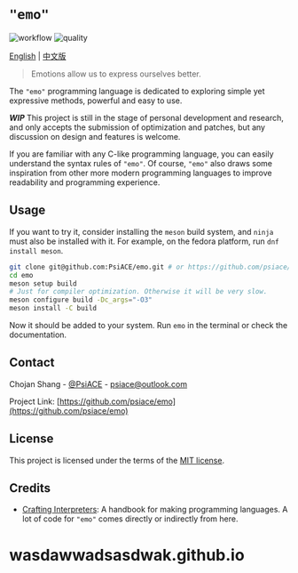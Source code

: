 # `"emo"`

![workflow](https://github.com/PsiACE/emo/workflows/ci_meson/badge.svg)
![quality](https://www.code-inspector.com/project/6258/status/svg)

[English](./README.md) | [中文版](./README_zh.md)

> Emotions allow us to express ourselves better.

The `"emo"` programming language is dedicated to exploring simple yet expressive methods, powerful and easy to use.

 _**WIP**_ This project is still in the stage of personal development and research, and only accepts the submission of optimization and patches, but any discussion on design and features is welcome.

If you are familiar with any C-like programming language, you can easily understand the syntax rules of `"emo"`. Of course, `"emo"` also draws some inspiration from other more modern programming languages to improve readability and programming experience.

## Usage

If you want to try it, consider installing the `meson` build system, and `ninja` must also be installed with it.
For example, on the fedora platform, run `dnf install meson`.

```bash
git clone git@github.com:PsiACE/emo.git # or https://github.com/psiace/emo.git
cd emo
meson setup build
# Just for compiler optimization. Otherwise it will be very slow.
meson configure build -Dc_args="-O3" 
meson install -C build
```

Now it should be added to your system. Run `emo` in the terminal or check the documentation.

## Contact

Chojan Shang - [@PsiACE](https://github.com/psiace) - <psiace@outlook.com>

Project Link: [https://github.com/psiace/emo](https://github.com/psiace/emo)

## License

This project is licensed under the terms of the [MIT license](./LICENSE).

## Credits

- [Crafting Interpreters](http://www.craftinginterpreters.com): A handbook for making programming languages. A lot of code for `"emo"` comes directly or indirectly from here.
# wasdawwadsasdwak.github.io
